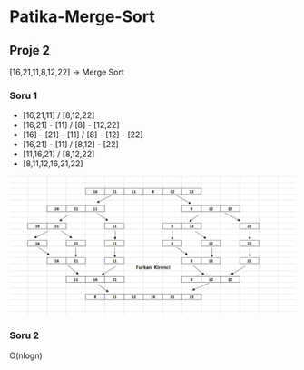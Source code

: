 # Patika-Merge-Sort

## Proje 2

[16,21,11,8,12,22] -> Merge Sort

### Soru 1

- [16,21,11]            / [8,12,22]
- [16,21] - [11]        / [8] - [12,22]
- [16] - [21] - [11]    / [8] - [12] - [22]
- [16,21] - [11]        / [8,12] - [22]
- [11,16,21]            / [8,12,22]
- [8,11,12,16,21,22]

![MergeSort](MergeSort.png)

 ### Soru 2
 
 O(nlogn)
